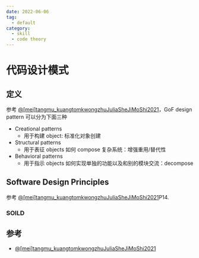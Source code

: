```yaml
---
date: 2022-06-06
tag:
  - default
category:
  - skill
  - code theory
---
```



# 代码设计模式

## 定义

参考 [@[mei]tangmu_kuangtomkwongzhuJuliaSheJiMoShi2021](../../library/zotero/paper_note/@[mei]tangmu_kuangtomkwongzhuJuliaSheJiMoShi2021.md)，GoF design pattern 可以分为下面三种

- Creational patterns
  - 用于构建 object: 标准化对象创建
- Structural patterns
  - 用于表征 objects 如何 compose 复杂系统：增强重用/替代性
- Behavioral patterns
  - 用于指示 objects 如何实现单独的功能以及和别的模块交流：decompose

## Software Design Principles

参考 [@[mei]tangmu_kuangtomkwongzhuJuliaSheJiMoShi2021](../../library/zotero/paper_note/@[mei]tangmu_kuangtomkwongzhuJuliaSheJiMoShi2021.md)P14.

### SOILD





## 参考

- [@[mei]tangmu_kuangtomkwongzhuJuliaSheJiMoShi2021](../../library/zotero/paper_note/@[mei]tangmu_kuangtomkwongzhuJuliaSheJiMoShi2021.md)
